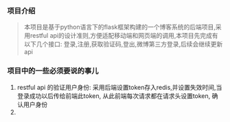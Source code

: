 ### 项目介绍

> 本项目是基于python语言下的flask框架构建的一个博客系统的后端项目,采用restful api的设计准则,方便适配移动端和网页端的调用,本项目先完成有以下几个接口:
> 登录,注册,获取验证码,登出,微博第三方登录,后续会继续更新api

### 项目中的一些必须要说的事儿

1. restful api 的验证用户身份: 采用后端设置token存入redis,并设置失效时间,当登录成功以后传给前端此token, 从此前端每次请求都在请求头设置token, 确认用户身份
2. 

